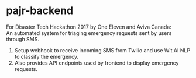 # pajr-backend

For Disaster Tech Hackathon 2017 by One Eleven and Aviva Canada:  
An automated system for triaging emergency requests sent by users through SMS.

1) Setup webhook to receive incoming SMS from Twilio and use Wit.AI NLP to classify the emergency.
2) Also provides API endpoints used by frontend to display emergency requests. 
